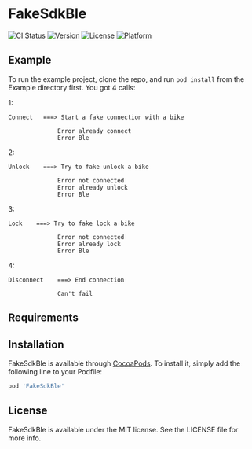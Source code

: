 # FakeSdkBle

[![CI Status](https://img.shields.io/travis/cobeque/FakeSdkBle.svg?style=flat)](https://travis-ci.org/cobeque/FakeSdkBle)
[![Version](https://img.shields.io/cocoapods/v/FakeSdkBle.svg?style=flat)](https://cocoapods.org/pods/FakeSdkBle)
[![License](https://img.shields.io/cocoapods/l/FakeSdkBle.svg?style=flat)](https://cocoapods.org/pods/FakeSdkBle)
[![Platform](https://img.shields.io/cocoapods/p/FakeSdkBle.svg?style=flat)](https://cocoapods.org/pods/FakeSdkBle)

## Example

To run the example project, clone the repo, and run `pod install` from the Example directory first.
You got 4 calls:

1:

    Connect   ===> Start a fake connection with a bike
                  
                  Error already connect
                  Error Ble
2:


    Unlock    ===> Try to fake unlock a bike
                  
                  Error not connected
                  Error already unlock
                  Error Ble
3:


    Lock    ===> Try to fake lock a bike
                  
                  Error not connected
                  Error already lock
                  Error Ble
4:


    Disconnect    ===> End connection
                  
                  Can't fail

## Requirements

## Installation

FakeSdkBle is available through [CocoaPods](https://cocoapods.org). To install
it, simply add the following line to your Podfile:

```ruby
pod 'FakeSdkBle'
```

## License

FakeSdkBle is available under the MIT license. See the LICENSE file for more info.
